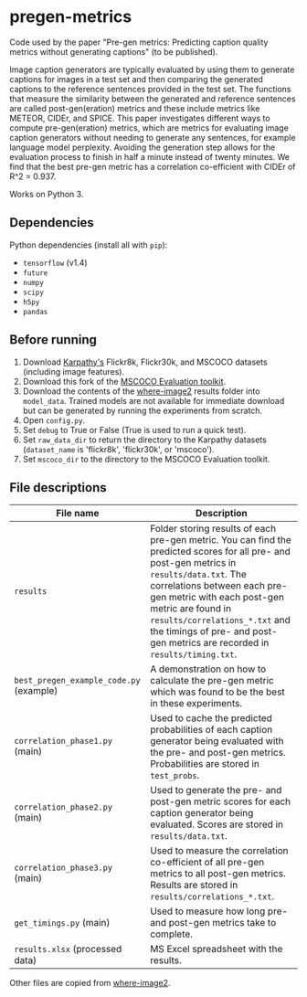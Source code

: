 # pregen-metrics
Code used by the paper "Pre-gen metrics: Predicting caption quality metrics without generating captions" (to be published).

Image caption generators are typically evaluated by using them to generate captions for images in a test set and then comparing the generated captions to the reference sentences provided in the test set. The functions that measure the similarity between the generated and reference sentences are called post-gen(eration) metrics and these include metrics like METEOR, CIDEr, and SPICE. This paper investigates different ways to compute pre-gen(eration) metrics, which are metrics for evaluating image caption generators without needing to generate any sentences, for example language model perplexity. Avoiding the generation step allows for the evaluation process to finish in half a minute instead of twenty minutes. We find that the best pre-gen metric has a correlation co-efficient with CIDEr of R^2 = 0.937.

Works on Python 3.

## Dependencies

Python dependencies (install all with `pip`):

* `tensorflow` (v1.4)
* `future`
* `numpy`
* `scipy`
* `h5py`
* `pandas`

## Before running

1. Download [Karpathy's](http://cs.stanford.edu/people/karpathy/deepimagesent/) Flickr8k, Flickr30k, and MSCOCO datasets (including image features).
1. Download this fork of the [MSCOCO Evaluation toolkit](https://github.com/mtanti/coco-caption).
1. Download the contents of the [where-image2](https://github.com/mtanti/where-image2) results folder into `model_data`. Trained models are not available for immediate download but can be generated by running the experiments from scratch.
1. Open `config.py`.
  1. Set `debug` to True or False (True is used to run a quick test).
  1. Set `raw_data_dir` to return the directory to the Karpathy datasets (`dataset_name` is 'flickr8k', 'flickr30k', or 'mscoco').
  1. Set `mscoco_dir` to the directory to the MSCOCO Evaluation toolkit.

## File descriptions

File name    |    Description
---|---
`results`    |    Folder storing results of each pre-gen metric. You can find the predicted scores for all pre- and post-gen metrics in  `results/data.txt`. The correlations between each pre-gen metric with each post-gen metric are found in `results/correlations_*.txt` and the timings of pre- and post-gen metrics are recorded in `results/timing.txt`.
`best_pregen_example_code.py` (example)    |    A demonstration on how to calculate the pre-gen metric which was found to be the best in these experiments.
`correlation_phase1.py` (main)    |    Used to cache the predicted probabilities of each caption generator being evaluated with the pre- and post-gen metrics. Probabilities are stored in `test_probs`.
`correlation_phase2.py` (main)    |    Used to generate the pre- and post-gen metric scores for each caption generator being evaluated. Scores are stored in `results/data.txt`.
`correlation_phase3.py` (main)    |    Used to measure the correlation co-efficient of all pre-gen metrics to all post-gen metrics. Results are stored in `results/correlations_*.txt`.
`get_timings.py` (main)    |    Used to measure how long pre- and post-gen metrics take to complete.
`results.xlsx` (processed data)    |    MS Excel spreadsheet with the results.

Other files are copied from [where-image2](https://github.com/mtanti/where-image2).